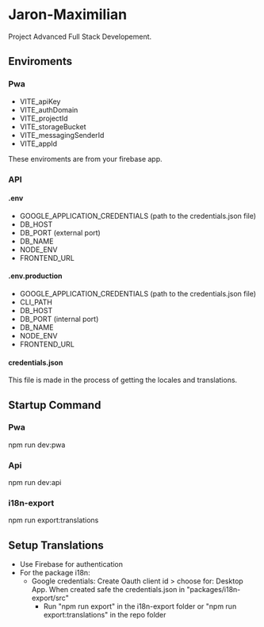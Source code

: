 # Jaron-Maximilian
Project Advanced Full Stack Developement.

## Enviroments
### Pwa
- VITE_apiKey
- VITE_authDomain
- VITE_projectId
- VITE_storageBucket
- VITE_messagingSenderId
- VITE_appId

These enviroments are from your firebase app.

### API
#### .env
- GOOGLE_APPLICATION_CREDENTIALS (path to the credentials.json file)
- DB_HOST
- DB_PORT (external port)
- DB_NAME
- NODE_ENV
- FRONTEND_URL

#### .env.production
- GOOGLE_APPLICATION_CREDENTIALS (path to the credentials.json file)
- CLI_PATH
- DB_HOST
- DB_PORT   (internal port)
- DB_NAME
- NODE_ENV
- FRONTEND_URL

#### credentials.json

This file is made in the process of getting the locales and translations.

## Startup Command
### Pwa
npm run dev:pwa


### Api
npm run dev:api

### i18n-export
npm run export:translations

## Setup Translations
- Use Firebase for authentication
- For the package i18n:
    - Google credentials: Create Oauth client id > choose for: Desktop App. When created safe the credentials.json in "packages/i18n-export/src"
        - Run "npm run export" in the i18n-export folder or "npm run export:translations" in the repo folder

